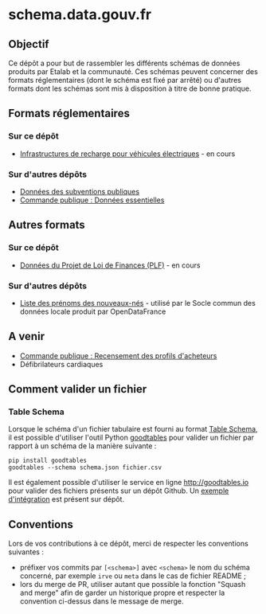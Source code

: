# schema.data.gouv.fr

## Objectif

Ce dépôt a pour but de rassembler les différents schémas de données produits par Etalab et la communauté. Ces schémas peuvent concerner des formats réglementaires (dont le schéma est fixé par arrêté) ou d'autres formats dont les schémas sont mis à disposition à titre de bonne pratique.

## Formats réglementaires

### Sur ce dépôt

- [Infrastructures de recharge pour véhicules électriques](/irve) - en cours

### Sur d'autres dépôts

- [Données des subventions publiques](https://github.com/etalab/format-subventions)
- [Commande publique : Données essentielles](https://github.com/etalab/format-commande-publique)

## Autres formats

### Sur ce dépôt

- [Données du Projet de Loi de Finances (PLF)](/plf) - en cours

### Sur d'autres dépôts

- [Liste des prénoms des nouveaux-nés](https://github.com/CharlesNepote/liste-prenoms-nouveaux-nes) - utilisé par le Socle commun des données locale produit par OpenDataFrance

## A venir

- [Commande publique : Recensement des profils d'acheteurs](https://doc.data.gouv.fr/faq/comment-remplir-les-obligations-légales-de-déclaration-des-profils-d-acheteur.html)
- Défibrilateurs cardiaques

## Comment valider un fichier

### Table Schema

Lorsque le schéma d'un fichier tabulaire est fourni au format [Table Schema](https://frictionlessdata.io/specs/table-schema/), il est possible d'utiliser l'outil Python [goodtables](https://github.com/frictionlessdata/goodtables-py) pour valider un fichier par rapport à un schéma de la manière suivante :

```
pip install goodtables
goodtables --schema schema.json fichier.csv
```

Il est également possible d'utiliser le service en ligne http://goodtables.io pour valider des fichiers présents sur un dépôt Github. Un [exemple d'intégration](goodtables.yml) est présent sur dépôt.

## Conventions

Lors de vos contributions à ce dépôt, merci de respecter les conventions suivantes :
- préfixer vos commits par `[<schema>]` avec `<schema>` le nom du schéma concerné, par exemple `irve` ou `meta` dans le cas de fichier README ;
- lors du merge de PR, utiliser autant que possible la fonction "Squash and merge" afin de garder un historique propre et respecter la convention ci-dessus dans le message de merge.
